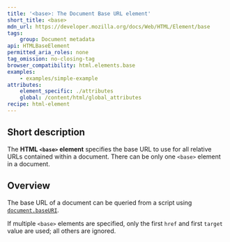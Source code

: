 ```yaml
---
title: '<base>: The Document Base URL element'
short_title: <base>
mdn_url: https://developer.mozilla.org/docs/Web/HTML/Element/base
tags:
    group: Document metadata
api: HTMLBaseElement
permitted_aria_roles: none
tag_omission: no-closing-tag
browser_compatibility: html.elements.base
examples:
    - examples/simple-example
attributes:
    element_specific: ./attributes
    global: /content/html/global_attributes
recipe: html-element
---
```


## Short description

The **HTML `<base>` element** specifies the base URL to use for all
relative URLs contained within a document. There can be only one
`<base>` element in a document.

## Overview

The base URL of a document can be queried from a script using
[`document.baseURI`](/en-US/docs/Web/API/Document/baseURI).

If multiple `<base>` elements are specified, only the first `href` and
first `target` value are used; all others are ignored.

